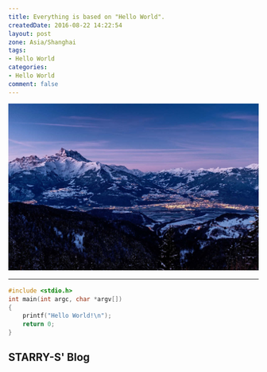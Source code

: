 ```yaml
---
title: Everything is based on "Hello World".
createdDate: 2016-08-22 14:22:54
layout: post
zone: Asia/Shanghai
tags:
- Hello World
categories:
- Hello World
comment: false
---
```

!["Hello World"](images/image.jpg "Hello World")

<!--aplayer
{
    "name": "遊園施設",
    "artist": "帆足圭吾",
    "theme": "#67B577",
    "url": "https://music.starry-s.me/music/540b_075e_0453_cae9f8037d04c81f84993977b01792ec.m4a",
    "cover": "https://music.starry-s.me/music/cover/18710389371705314.jpg"
}
-->

<!--more-->

----

``` C
#include <stdio.h>
int main(int argc, char *argv[])
{
    printf("Hello World!\n");
    return 0;
}

```


## STARRY-S' Blog

